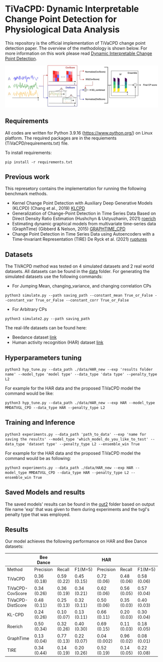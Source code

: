 # TiVaCPD: Dynamic Interpretable Change Point Detection for Physiological Data Analysis
This repository is the official implementation of TiVaCPD change point detection paper. The overview of the methodology is shown below.
For more information on this work please read [Dynamic Interpretable Change Point Detection]().


![Network Overview](https://github.com/Tinbeh97/TiVaCPD/blob/main/Overview.jpg "network overview")
## Requirements
All codes are written for Python 3.9.16 (https://www.python.org/) on Linux platform. The required packages are in the requiements (TiVaCPD/requirements.txt) file.

To install requirements:

```setup
pip install -r requirements.txt
```
<!---
### Clone this repository
```
git clone git@github.com:
```
--->
## Previous work

This represetory contains the implementation for running the following benchmark methods.
- Kernel Change Point Detection with Auxiliary Deep Generative Models (KLCPD) (Chang et al., 2019) [KLCPD](https://arxiv.org/abs/1901.06077)
- Generalization of Change-Point Detection in Time Series Data Based on Direct Density Ratio Estimation (Hushchyn & Ustyuzhanin, 2021) [roerich](https://arxiv.org/abs/2001.06386)
- Estimating dynamic graphical models from multivariate time-series data (GraphTime) (Gibberd & Nelson, 2015) [GRAPHTIME_CPD](https://ceur-ws.org/Vol-1425/paper9.pdf)
- Change Point Detection in Time Series Data using Autoencoders with a Time-Invariant Representation (TIRE) De Ryck et al. (2021) [ruptures](https://arxiv.org/abs/2008.09524)

## Datasets 
The TiVACPD method was tested on 4 simulated datasets and 2 real world datasets. All datasets can be found in the [data](./TiVaCPD/data) folder.
For generating the simulated datasets use the following commands:
- For Jumping Mean, changing_variance, and changing correlation CPs
```
python3 simulate.py --path saving_path --constant_mean True_or_False --constant_var True_or_False --constant_corr True_or_False
```
- For Arbitrary CPs
```
python3 simulate2.py --path saving_path
```

The real-life datasets can be found here:
- Beedance dataset [link](http://www.sangminoh.org/Research/Entries/2009/1/21_Honeybee_Dance_Dataset.html)
- Human activity recognition (HAR) dataset [link](https://paperswithcode.com/dataset/har)
## Hyperparameters tuning 
```
python3 hyp_tune.py --data_path ./data/HAR_new --exp 'results folder name' --model_type 'model type' --data_type 'data type' --penalty_type L2
```

For example for the HAR data and the proposed TiVaCPD model the command would be like:
```
python3 hyp_tune.py --data_path ./data/HAR_new --exp HAR --model_type MMDATVGL_CPD --data_type HAR --penalty_type L2
```
## Training and Inference
```
python3 experiments.py --data_path 'path_to_data' --exp 'name for saving the results' --model_type 'which_model_do_you_like_to_test' --data_type 'dataset type' --penalty_type L2 --ensemble_win True
```

For example for the HAR data and the proposed TiVaCPD model the command would be as following:
```
python3 experiments.py --data_path ./data/HAR_new --exp HAR --model_type MMDATVGL_CPD --data_type HAR --penalty_type L2 --ensemble_win True
```
## Saved Models and results
The saved models' results can be found in the [out2](./TiVaCPD/out2) folder based on output file name 'exp' that was given to them during experiments and the tvgl's penalty type that was employed.

## Results
Our model achieves the following performance on HAR and Bee Dance datasets:

|                    | Bee Dance   |             |             | HAR          |             |             |
|------------------- |-------------|-------------|-------------|--------------|-------------|-------------|
| Method             | Precision   | Recall      | F1(M=5)     | Precision    | Recall      | F1(M=5)     |
| TiVaCPD            | 0.36 (0.18) | 0.59 (0.22) | 0.45 (0.15) | 0.72 (0.06)  | 0.48 (0.06) | 0.58 (0.06) |
| TiVaCPD-CovScore   | 0.34 (0.26) | 0.36 (0.19) | 0.34 (0.21) | 0.62 (0.06)  | 0.56 (0.05) | 0.57 (0.04) |
| TiVaCPD-DistScore  | 0.48 (0.11) | 0.25 (0.13) | 0.32 (0.11) | 0.50 (0.06)  | 0.35 (0.03) | 0.40 (0.03) |
| KL-CPD             | 0.24 (0.26) | 0.10 (0.07) | 0.13 (0.11) | 0.66 (0.11)  | 0.20 (0.03) | 0.30 (0.04) |
| Roerich            | 0.50 (0.34) | 0.32 (0.26) | 0.40 (0.30) | 0.69 (0.15)  | 0.11 (0.03) | 0.18 (0.05) |
| GraphTime          | 0.13 (0.04) | 0.77 (0.13) | 0.22 (0.07) | 0.04 (0.002) | 0.96 (0.02) | 0.08 (0.01) |
| TIRE               | 0.34 (0.44) | 0.14 (0.19) | 0.20 (0.26) | 0.52 (0.19)  | 0.14 (0.05) | 0.22 (0.08) |

<!---
## Citation
If you find this repository useful, please consider citing the following papers: 
--->
